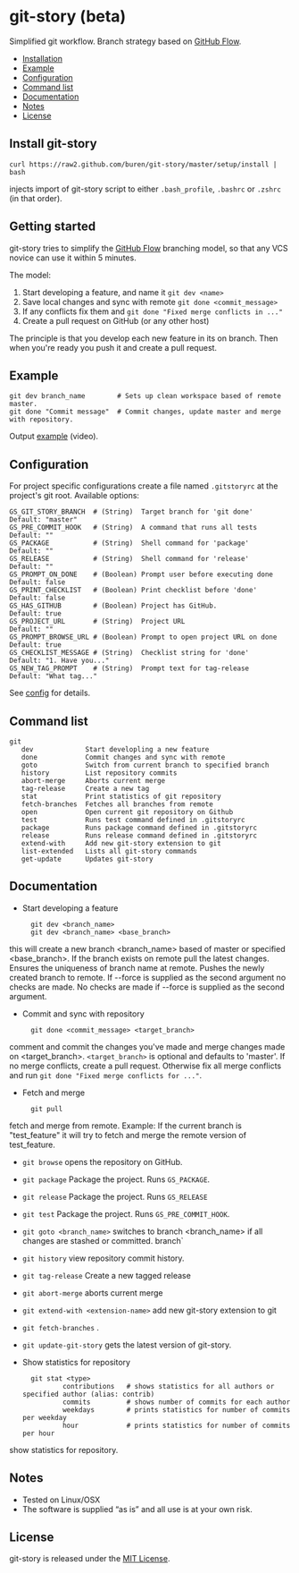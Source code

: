 # git-story (beta)


Simplified git workflow.
Branch strategy based on [GitHub Flow](http://scottchacon.com/2011/08/31/github-flow.html).

* [Installation](#install-git-story)
* [Example](#example)
* [Configuration](#configuration)
* [Command list](#command-list)
* [Documentation](#documentation)
* [Notes](#notes)
* [License](#license)

## Install git-story

    curl https://raw2.github.com/buren/git-story/master/setup/install | bash
injects import of git-story script to either `.bash_profile`, `.bashrc` or `.zshrc` (in that order).

## Getting started
git-story tries to simplify the [GitHub Flow](http://scottchacon.com/2011/08/31/github-flow.html) branching model, so that any VCS novice can use it within 5 minutes.

The model:

1. Start developing a feature, and name it `git dev <name>`
2. Save local changes and sync with remote `git done <commit_message>`
3. If any conflicts fix them and `git done "Fixed merge conflicts in ..."`
4. Create a pull request on GitHub (or any other host)

The principle is that you develop each new feature in its on branch. Then when you're ready you push it and create a pull request.

## Example

    git dev branch_name        # Sets up clean workspace based of remote master.
    git done "Commit message"  # Commit changes, update master and merge with repository.
Output [example](http://showterm.io/238c04d003bfb22f1d91d) (video).

## Configuration
For project specific configurations create a file named `.gitstoryrc` at the project's git root.
Available options:

    GS_GIT_STORY_BRANCH  # (String)  Target branch for 'git done'       Default: "master"
    GS_PRE_COMMIT_HOOK   # (String)  A command that runs all tests      Default: ""
    GS_PACKAGE           # (String)  Shell command for 'package'        Default: ""
    GS_RELEASE           # (String)  Shell command for 'release'        Default: ""
    GS_PROMPT_ON_DONE    # (Boolean) Prompt user before executing done  Default: false
    GS_PRINT_CHECKLIST   # (Boolean) Print checklist before 'done'      Default: false
    GS_HAS_GITHUB        # (Boolean) Project has GitHub.                Default: true
    GS_PROJECT_URL       # (String)  Project URL                        Default: ""
    GS_PROMPT_BROWSE_URL # (Boolean) Prompt to open project URL on done Default: true
    GS_CHECKLIST_MESSAGE # (String)  Checklist string for 'done'        Default: "1. Have you..."
    GS_NEW_TAG_PROMPT    # (String)  Prompt text for tag-release        Default: "What tag..."

See [config](https://github.com/buren/git-story/blob/master/config) for details.

## Command list

    git
       dev             Start developling a new feature
       done            Commit changes and sync with remote
       goto            Switch from current branch to specified branch
       history         List repository commits
       abort-merge     Aborts current merge
       tag-release     Create a new tag
       stat            Print statistics of git repository
       fetch-branches  Fetches all branches from remote
       open            Open current git repository on Github
       test            Runs test command defined in .gitstoryrc
       package         Runs package command defined in .gitstoryrc
       release         Runs release command defined in .gitstoryrc
       extend-with     Add new git-story extension to git
       list-extended   Lists all git-story commands
       get-update      Updates git-story


## Documentation

* Start developing a feature

        git dev <branch_name>
        git dev <branch_name> <base_branch>
this will create a new branch <branch_name> based of master or specified <base_branch>. If the branch exists on remote pull the latest changes. Ensures the uniqueness of branch name at remote. Pushes the newly created branch to remote.
If --force is supplied as the second argument no checks are made.
No checks are made if --force is supplied as the second argument.
* Commit and sync with repository

        git done <commit_message> <target_branch>
comment and commit the changes you've made and merge changes made on <target_branch>.
`<target_branch>` is optional and defaults to 'master'.
If no merge conflicts, create a pull request. Otherwise fix all merge conflicts and run `git done "Fixed merge conflicts for ..."`.
* Fetch and merge

        git pull
fetch and merge from remote.
Example: If the current branch is "test_feature" it will try to fetch and merge the remote version of test_feature.
* ```git browse```  opens the repository on GitHub.
* ```git package``` Package the project. Runs `GS_PACKAGE`.
* ```git release``` Package the project. Runs `GS_RELEASE`
* ```git test```    Package the project. Runs `GS_PRE_COMMIT_HOOK`.
* ```git goto <branch_name>``` switches to branch <branch_name> if all changes are stashed or committed. branch`
* ```git history``` view repository commit history.
* ```git tag-release``` Create a new tagged release
* ```git abort-merge``` aborts current merge
* ```git extend-with <extension-name>``` add new git-story extension to git
* ```git fetch-branches``` .
* ```git update-git-story``` gets the latest version of git-story.
* Show statistics for repository

        git stat <type>
                contributions   # shows statistics for all authors or specified author (alias: contrib)
                commits         # shows number of commits for each author
                weekdays        # prints statistics for number of commits per weekday
                hour            # prints statistics for number of commits per hour
show statistics for repository.

## Notes
* Tested on Linux/OSX
* The software is supplied “as is” and all use is at your own risk.

## License
git-story is released under the [MIT License](https://github.com/buren/git-story/blob/master/LICENSE).
